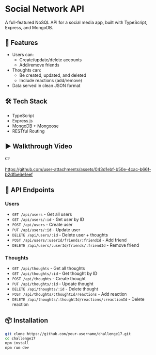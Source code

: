 # Social Network API

A full-featured NoSQL API for a social media app, built with TypeScript, Express, and MongoDB.

## 🚀 Features

- Users can:
  - Create/update/delete accounts
  - Add/remove friends
- Thoughts can:
  - Be created, updated, and deleted
  - Include reactions (add/remove)
- Data served in clean JSON format

## 🛠 Tech Stack

- TypeScript
- Express.js
- MongoDB + Mongoose
- RESTful Routing

## ▶️ Walkthrough Video

👉 

https://github.com/user-attachments/assets/043d1ebf-b50e-4cac-b66f-b2dfbe6e1eef



## 📂 API Endpoints

### Users

- `GET /api/users` - Get all users
- `GET /api/users/:id` - Get user by ID
- `POST /api/users` - Create user
- `PUT /api/users/:id` - Update user
- `DELETE /api/users/:id` - Delete user + thoughts
- `POST /api/users/:userId/friends/:friendId` - Add friend
- `DELETE /api/users/:userId/friends/:friendId` - Remove friend

### Thoughts

- `GET /api/thoughts` - Get all thoughts
- `GET /api/thoughts/:id` - Get thought by ID
- `POST /api/thoughts` - Create thought
- `PUT /api/thoughts/:id` - Update thought
- `DELETE /api/thoughts/:id` - Delete thought
- `POST /api/thoughts/:thoughtId/reactions` - Add reaction
- `DELETE /api/thoughts/:thoughtId/reactions/:reactionId` - Delete reaction

## 📦 Installation

```bash
git clone https://github.com/your-username/challenge17.git
cd challenge17
npm install
npm run dev
